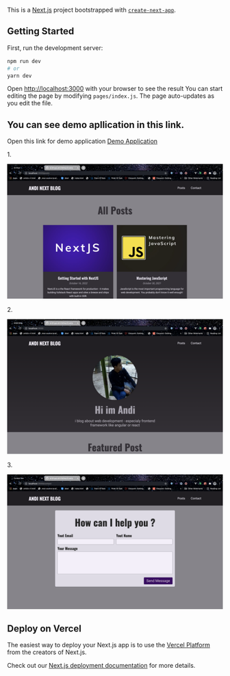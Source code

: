 This is a [Next.js](https://nextjs.org/) project bootstrapped with [`create-next-app`](https://github.com/vercel/next.js/tree/canary/packages/create-next-app).

## Getting Started

First, run the development server:

```bash
npm run dev
# or
yarn dev
```

Open [http://localhost:3000](http://localhost:3000) with your browser to see the result
You can start editing the page by modifying `pages/index.js`. The page auto-updates as you edit the file.

  ## You can see demo apllication in this link.
        
 Open this link for demo application <a href="https://next-blog-gamma-pink.vercel.app/">Demo Application</a>

1.<p align="center"><img src="https://github.com/andihoerudin24/next-blog/blob/master/1.png"></p>
2.<p align="center"><img src="https://github.com/andihoerudin24/next-blog/blob/master/2.png"></p>
3.<p align="center"><img src="https://github.com/andihoerudin24/next-blog/blob/master/3.png"></p>

## Deploy on Vercel

The easiest way to deploy your Next.js app is to use the [Vercel Platform](https://vercel.com/new?utm_medium=default-template&filter=next.js&utm_source=create-next-app&utm_campaign=create-next-app-readme) from the creators of Next.js.

Check out our [Next.js deployment documentation](https://nextjs.org/docs/deployment) for more details.
